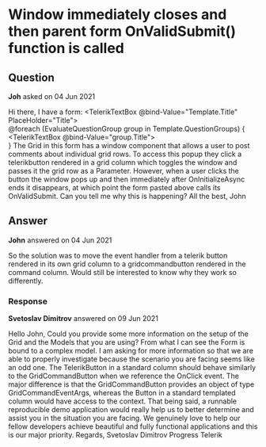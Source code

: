 # Window immediately closes and then parent form OnValidSubmit() function is called

## Question

**Joh** asked on 04 Jun 2021

Hi there, I have a form: <TelerikForm Model="Template" OnValidSubmit="SubmitTemplateAsync"> <FormItems> <TelerikTextBox @bind-Value="Template.Title" PlaceHolder="Title"> </TelerikTextBox> <br /> @foreach (EvaluateQuestionGroup group in Template.QuestionGroups)
{ <TelerikTextBox @bind-Value="group.Title"> </TelerikTextBox> <TemplateLibraryEvaluateQuestionGrid Template="Template" QuestionGroup="group"> </TemplateLibraryEvaluateQuestionGrid> <br /> } </FormItems> </TelerikForm> The Grid in this form has a window component that allows a user to post comments about individual grid rows. To access this popup they click a telerikbutton rendered in a grid column which toggles the window and passes it the grid row as a Parameter. However, when a user clicks the button the window pops up and then immediately after OnInitializeAsync ends it disappears, at which point the form pasted above calls its OnValidSubmit. Can you tell me why this is happening? All the best, John

## Answer

**John** answered on 04 Jun 2021

So the solution was to move the event handler from a telerik button rendered in its own grid column to a gridcommandbutton rendered in the command column. Would still be interested to know why they work so differently.

### Response

**Svetoslav Dimitrov** answered on 09 Jun 2021

Hello John, Could you provide some more information on the setup of the Grid and the Models that you are using? From what I can see the Form is bound to a complex model. I am asking for more information so that we are able to properly investigate because the scenario you are facing seems like an odd one. The TelerikButton in a standard column should behave similarly to the GridCommandButton when we reference the OnClick event. The major difference is that the GridCommandButton provides an object of type GridCommandEventArgs, whereas the Button in a standard templated column would have access to the context. That being said, a runnable reproducible demo application would really help us to better determine and assist you in the situation you are facing. We genuinely love to help our fellow developers achieve beautiful and fully functional applications and this is our major priority. Regards, Svetoslav Dimitrov Progress Telerik
